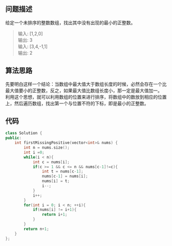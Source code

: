 ## 问题描述
给定一个未排序的整数数组，找出其中没有出现的最小的正整数。
> 输入: [1,2,0]  
输出: 3  
> 输入: [3,4,-1,1]  
输出: 2

## 算法思路

先要明白这样一个结论：当数组中最大值大于数组长度的时候，必然会存在一个比最大值要小的正整数，反之，如果最大值比数组长度小，那一定是最大值加一。  
利用这个思想，就可以利用数组的位置来进行排序，将数组中的数放到相应的位置上，然后遍历数组，找出第一个与位置不符的下标，即是最小的正整数。

## 代码
```c++
class Solution {
public:
    int firstMissingPositive(vector<int>& nums) {
        int n = nums.size();
        int i =0;
        while(i < n){
            int c = nums[i];
            if(c >= 1 && c <= n && nums[c-1]!=c){
                int t = nums[c-1];
                nums[c-1] = nums[i];
                nums[i] = t;
                i--;
            }
            i++;
        }
        for(int i = 0; i < n; ++i){
            if(nums[i] != i+1){
                return i+1;
            }
        }
        return n+1;
    }
};
```
